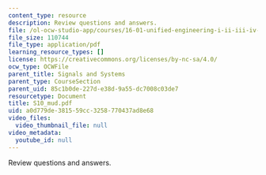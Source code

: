 ```yaml
---
content_type: resource
description: Review questions and answers.
file: /ol-ocw-studio-app/courses/16-01-unified-engineering-i-ii-iii-iv-fall-2005-spring-2006/a0d779de381559cc3258770437ad8e68_S10_mud.pdf
file_size: 110744
file_type: application/pdf
learning_resource_types: []
license: https://creativecommons.org/licenses/by-nc-sa/4.0/
ocw_type: OCWFile
parent_title: Signals and Systems
parent_type: CourseSection
parent_uid: 85c1b0de-227d-e38d-9a55-dc7008c03de7
resourcetype: Document
title: S10_mud.pdf
uid: a0d779de-3815-59cc-3258-770437ad8e68
video_files:
  video_thumbnail_file: null
video_metadata:
  youtube_id: null
---
```

Review questions and answers.